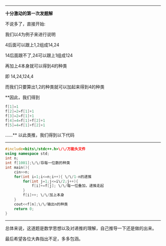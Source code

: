 ----------------------------

**十分激动的第一次发题解**


不说多了，直接开始:

我们以4为例子来进行说明

4后面可以跟上1,2组成14,24

14后面跟不了,24可以跟上1组成124

再加上4本身就可以得到4的种类

即 14,24,124,4

而我们只要算出1,2的种类就可以加起来得到4的种类

**因此，我们得到

```cpp
f[1]=1
f[2]=2=f[1]+1
f[3]=2=f[1]+1
f[4]=4=f[1]+f[2]+1
f[5]=4=f[1]+f[2]+1
```
......**
以此类推，我们得到以下代码



------------------------



```cpp
#include<bits\/stdc++.h>\/\/万能头文件
using namespace std;
int n;
int f[1001];\/\/存每一位数的种类
int main(){
    cin>>n;
    for(int i=1;i<=n;i++){ \/\/1-n的递推
        for(int j=1;j<=i\/2;j++){
            f[i]+=f[j]; \/\/每一位叠加，递推走起
        }
        f[i]++; \/\/加上本身
    }
    cout<<f[n];\/\/输出n的种类
    return 0;
}
```
------------

总体来说，这道题是数学思想以及对递推的理解，自己推导一下还是做的出来。


最后希望各位大犇指出不足，多多包涵。
